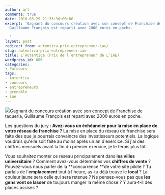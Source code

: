 ```yaml
---
author: art
comments: true
date: 2010-03-29 21:33:36+00:00
excerpt: 'Gagnant du concours création avec son concept de Franchise de taqueria,
  Guillaume François est reparti avec 2000 euros en poche.

  '
layout: post
redirect_from: autentica-prix-entrepreneur-iae/
slug: autentica-prix-entrepreneur-iae
title: L’Autentica (Prix de l’entrepreneur de L’IAE)
wordpress_id: 606
categories:
- Parcours
tags:
- Autentica
- concours
- entrepreneurs
- grenoble
- iae
---
```


[![](https://static.irz.fr/2010/03/autentica-300x196.png)](https://static.irz.fr/2010/03/autentica.png)Gagnant du concours création avec son concept de Franchise de taqueria, Guillaume François est reparti avec 2000 euros en poche.

Les questions du jury :
**Avez-vous un échéancier pour la mise en place de votre réseau de franchise ?**
La mise en place du réseau de franchise sera faite dès que je pourrais convaincre des investisseurs potentiels. La logique voudrais qu'elle soit faite au moins après un an d'exercice. Si j'ai des chiffres mensuels avant la fin du premier exercice, je le ferais plus tôt.

Vous souhaitez monter ce réseau principalement dans **les villes universitaire** ?
Comment avez-vous déterminés vos **chiffres de vente** ?
Pouvez-vous nous parler de la **concurrence **de votre site pilote ?
Tu parlais de l'**emplacement** tout à l'heure, as-tu déjà trouvé le **local** ?
La couleur jaune sera celle qui sera retenue ?
Ne pensez-vous pas que **les gens vont se lasser** de toujours manger la même chose ?
Y aura-t-il des places assises ?



